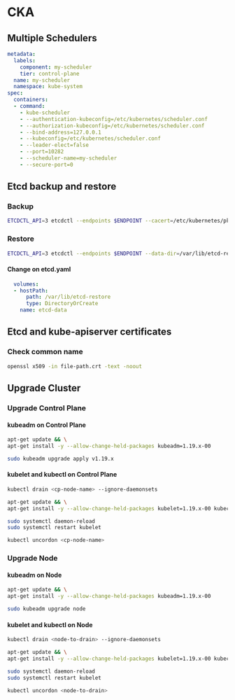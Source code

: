 # CKA

## Multiple Schedulers

```yaml
metadata:
  labels:
    component: my-scheduler
    tier: control-plane
  name: my-scheduler
  namespace: kube-system
spec:
  containers:
  - command:
    - kube-scheduler
    - --authentication-kubeconfig=/etc/kubernetes/scheduler.conf
    - --authorization-kubeconfig=/etc/kubernetes/scheduler.conf
    - --bind-address=127.0.0.1
    - --kubeconfig=/etc/kubernetes/scheduler.conf
    - --leader-elect=false
    - --port=10282
    - --scheduler-name=my-scheduler
    - --secure-port=0
```

## Etcd backup and restore

### Backup

```bash
ETCDCTL_API=3 etcdctl --endpoints $ENDPOINT --cacert=/etc/kubernetes/pki/etcd/ca.crt --cert=/etc/kubernetes/pki/etcd/server.crt --key=/etc/kubernetes/pki/etcd/server.key snapshot save snapshotdb
```

### Restore

```bash
ETCDCTL_API=3 etcdctl --endpoints $ENDPOINT --data-dir=/var/lib/etcd-restore --cacert=/etc/kubernetes/pki/etcd/ca.crt --cert=/etc/kubernetes/pki/etcd/server.crt --key=/etc/kubernetes/pki/etcd/server.key snapshot restore snapshotdb
```

#### Change on etcd.yaml

```yml
  volumes:
  - hostPath:
      path: /var/lib/etcd-restore
      type: DirectoryOrCreate
    name: etcd-data
```

## Etcd and kube-apiserver certificates

### Check common name

```bash
openssl x509 -in file-path.crt -text -noout
```

## Upgrade Cluster

### Upgrade Control Plane

#### kubeadm on Control Plane

```bash
apt-get update && \
apt-get install -y --allow-change-held-packages kubeadm=1.19.x-00
```

```bash
sudo kubeadm upgrade apply v1.19.x
```

#### kubelet and kubectl on Control Plane

```bash
kubectl drain <cp-node-name> --ignore-daemonsets
```

```bash
apt-get update && \
apt-get install -y --allow-change-held-packages kubelet=1.19.x-00 kubectl=1.19.x-00

sudo systemctl daemon-reload
sudo systemctl restart kubelet
```

```bash
kubectl uncordon <cp-node-name>
```

### Upgrade Node

#### kubeadm on Node

```bash
apt-get update && \
apt-get install -y --allow-change-held-packages kubeadm=1.19.x-00
```

```bash
sudo kubeadm upgrade node
```

#### kubelet and kubectl on Node

```bash
kubectl drain <node-to-drain> --ignore-daemonsets
```

```bash
apt-get update && \
apt-get install -y --allow-change-held-packages kubelet=1.19.x-00 kubectl=1.19.x-00

sudo systemctl daemon-reload
sudo systemctl restart kubelet
```

```bash
kubectl uncordon <node-to-drain>
```
